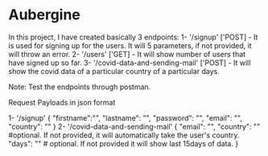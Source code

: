 # Aubergine

In this project, I have created basically 3 endpoints:
  1- '/signup' ['POST]                          - It is used for signing up for the users. It will 5 parameters, if not provided, it will throw an error.
  2- '/users' ['GET]                            - It will show number of users that have signed up so far.
  3- '/covid-data-and-sending-mail' ['POST]     - It will show the covid data of a particular country of a particular days.
  
Note: Test the endpoints through postman.

Request Payloads in json format

1- '/signup'
      {
        "firstname":"",
        "lastname": "",
        "password": "",
        "email": "",
        "country": ""
       }
2- '/covid-data-and-sending-mail'
    {
      "email": "",
      "country": "" #optional.  If not provided, it will automatically take the user's country.
      "days": "" # optional. If not provided it will show last 15days of data.
    }
        
      
